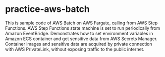 # practice-aws-batch

This is sample code of AWS Batch on AWS Fargate, calling from AWS Step Functions.
AWS Step Functions state machine is set to run periodically from Amazon EventBridge.  Demonstrates how to set environment variables in Amazon ECS container and get sensitive data from AWS Secrets Manager. Container images and sensitive data are acquired by private connection with AWS PrivateLink, without exposing traffic to the public internet.
